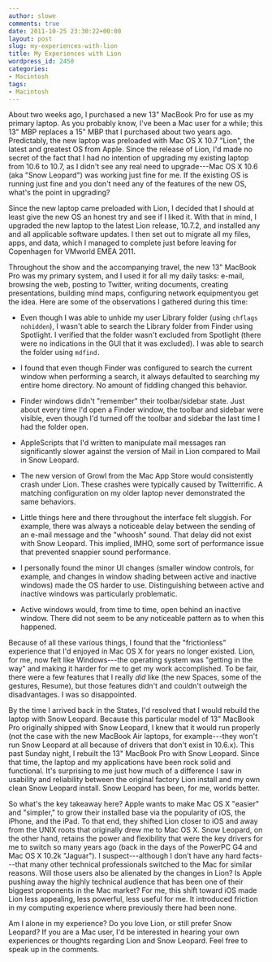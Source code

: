 ```yaml
---
author: slowe
comments: true
date: 2011-10-25 23:30:22+00:00
layout: post
slug: my-experiences-with-lion
title: My Experiences with Lion
wordpress_id: 2450
categories:
- Macintosh
tags:
- Macintosh
---
```


About two weeks ago, I purchased a new 13" MacBook Pro for use as my primary laptop. As you probably know, I've been a Mac user for a while; this 13" MBP replaces a 15" MBP that I purchased about two years ago. Predictably, the new laptop was preloaded with Mac OS X 10.7 "Lion", the latest and greatest OS from Apple. Since the release of Lion, I'd made no secret of the fact that I had no intention of upgrading my existing laptop from 10.6 to 10.7, as I didn't see any real need to upgrade---Mac OS X 10.6 (aka "Snow Leopard") was working just fine for me. If the existing OS is running just fine and you don't need any of the features of the new OS, what's the point in upgrading?

Since the new laptop came preloaded with Lion, I decided that I should at least give the new OS an honest try and see if I liked it. With that in mind, I upgraded the new laptop to the latest Lion release, 10.7.2, and installed any and all applicable software updates. I then set out to migrate all my files, apps, and data, which I managed to complete just before leaving for Copenhagen for VMworld EMEA 2011.

Throughout the show and the accompanying travel, the new 13" MacBook Pro was my primary system, and I used it for all my daily tasks: e-mail, browsing the web, posting to Twitter, writing documents, creating presentations, building mind maps, configuring network equipmentyou get the idea. Here are some of the observations I gathered during this time:

* Even though I was able to unhide my user Library folder (using `chflags nohidden`), I wasn't able to search the Library folder from Finder using Spotlight. I verified that the folder wasn't excluded from Spotlight (there were no indications in the GUI that it was excluded). I was able to search the folder using `mdfind.`

* I found that even though Finder was configured to search the current window when performing a search, it always defaulted to searching my entire home directory. No amount of fiddling changed this behavior.

* Finder windows didn't "remember" their toolbar/sidebar state. Just about every time I'd open a Finder window, the toolbar and sidebar were visible, even though I'd turned off the toolbar and sidebar the last time I had the folder open.

* AppleScripts that I'd written to manipulate mail messages ran significantly slower against the version of Mail in Lion compared to Mail in Snow Leopard.

* The new version of Growl from the Mac App Store would consistently crash under Lion. These crashes were typically caused by Twitterrific. A matching configuration on my older laptop never demonstrated the same behaviors.

* Little things here and there throughout the interface felt sluggish. For example, there was always a noticeable delay between the sending of an e-mail message and the "whoosh" sound. That delay did not exist with Snow Leopard. This implied, IMHO, some sort of performance issue that prevented snappier sound performance.

* I personally found the minor UI changes (smaller window controls, for example, and changes in window shading between active and inactive windows) made the OS harder to use. Distinguishing between active and inactive windows was particularly problematic.

* Active windows would, from time to time, open behind an inactive window. There did not seem to be any noticeable pattern as to when this happened.

Because of all these various things, I found that the "frictionless" experience that I'd enjoyed in Mac OS X for years no longer existed. Lion, for me, now felt like Windows---the operating system was "getting in the way" and making it harder for me to get my work accomplished. To be fair, there were a few features that I really _did_ like (the new Spaces, some of the gestures, Resume), but those features didn't and couldn't outweigh the disadvantages. I was so disappointed.

By the time I arrived back in the States, I'd resolved that I would rebuild the laptop with Snow Leopard. Because this particular model of 13" MacBook Pro originally shipped with Snow Leopard, I knew that it would run properly (not the case with the new MacBook Air laptops, for example---they won't run Snow Leopard at all because of drivers that don't exist in 10.6.x). This past Sunday night, I rebuilt the 13" MacBook Pro with Snow Leopard. Since that time, the laptop and my applications have been rock solid and functional. It's surprising to me just how much of a difference I saw in usability and reliability between the original factory Lion install and my own clean Snow Leopard install. Snow Leopard has been, for me, worlds better.

So what's the key takeaway here? Apple wants to make Mac OS X "easier" and "simpler," to grow their installed base via the popularity of iOS, the iPhone, and the iPad. To that end, they shifted Lion closer to iOS and away from the UNIX roots that originally drew me to Mac OS X. Snow Leopard, on the other hand, retains the power and flexibility that were the key drivers for me to switch so many years ago (back in the days of the PowerPC G4 and Mac OS X 10.2k "Jaguar"). I suspect---although I don't have any hard facts---that many other technical professionals switched to the Mac for similar reasons. Will those users also be alienated by the changes in Lion? Is Apple pushing away the highly technical audience that has been one of their biggest proponents in the Mac market? For me, this shift toward iOS made Lion less appealing, less powerful, less useful for me. It introduced friction in my computing experience where previously there had been none.

Am I alone in my experience? Do you love Lion, or still prefer Snow Leopard? If you are a Mac user, I'd be interested in hearing your own experiences or thoughts regarding Lion and Snow Leopard. Feel free to speak up in the comments.

